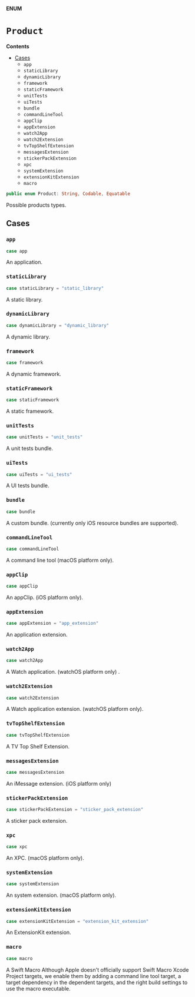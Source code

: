 **ENUM**

# `Product`

**Contents**

- [Cases](#cases)
  - `app`
  - `staticLibrary`
  - `dynamicLibrary`
  - `framework`
  - `staticFramework`
  - `unitTests`
  - `uiTests`
  - `bundle`
  - `commandLineTool`
  - `appClip`
  - `appExtension`
  - `watch2App`
  - `watch2Extension`
  - `tvTopShelfExtension`
  - `messagesExtension`
  - `stickerPackExtension`
  - `xpc`
  - `systemExtension`
  - `extensionKitExtension`
  - `macro`

```swift
public enum Product: String, Codable, Equatable
```

Possible products types.

## Cases
### `app`

```swift
case app
```

An application.

### `staticLibrary`

```swift
case staticLibrary = "static_library"
```

A static library.

### `dynamicLibrary`

```swift
case dynamicLibrary = "dynamic_library"
```

A dynamic library.

### `framework`

```swift
case framework
```

A dynamic framework.

### `staticFramework`

```swift
case staticFramework
```

A static framework.

### `unitTests`

```swift
case unitTests = "unit_tests"
```

A unit tests bundle.

### `uiTests`

```swift
case uiTests = "ui_tests"
```

A UI tests bundle.

### `bundle`

```swift
case bundle
```

A custom bundle. (currently only iOS resource bundles are supported).

### `commandLineTool`

```swift
case commandLineTool
```

A command line tool (macOS platform only).

### `appClip`

```swift
case appClip
```

An appClip. (iOS platform only).

### `appExtension`

```swift
case appExtension = "app_extension"
```

An application extension.

### `watch2App`

```swift
case watch2App
```

A Watch application. (watchOS platform only) .

### `watch2Extension`

```swift
case watch2Extension
```

A Watch application extension. (watchOS platform only).

### `tvTopShelfExtension`

```swift
case tvTopShelfExtension
```

A TV Top Shelf Extension.

### `messagesExtension`

```swift
case messagesExtension
```

An iMessage extension. (iOS platform only)

### `stickerPackExtension`

```swift
case stickerPackExtension = "sticker_pack_extension"
```

A sticker pack extension.

### `xpc`

```swift
case xpc
```

An XPC. (macOS platform only).

### `systemExtension`

```swift
case systemExtension
```

An system extension. (macOS platform only).

### `extensionKitExtension`

```swift
case extensionKitExtension = "extension_kit_extension"
```

An ExtensionKit extension.

### `macro`

```swift
case macro
```

A Swift Macro
Although Apple doesn't officially support Swift Macro Xcode Project targets, we
enable them by adding a command line tool target, a target dependency in
the dependent targets, and the right build settings to use the macro executable.
